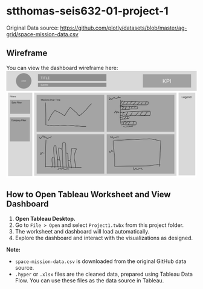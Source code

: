 # stthomas-seis632-01-project-1

Original Data source: https://github.com/plotly/datasets/blob/master/ag-grid/space-mission-data.csv

## Wireframe

You can view the dashboard wireframe here:
![Dashboard Wireframe](SEIS%20632%20Project%201%20(Wireframe).png)

## How to Open Tableau Worksheet and View Dashboard

1. **Open Tableau Desktop.**
2. Go to `File > Open` and select `Project1.twbx` from this project folder.
3. The worksheet and dashboard will load automatically.
4. Explore the dashboard and interact with the visualizations as designed.

**Note:**
- `space-mission-data.csv` is downloaded from the original GitHub data source.
- `.hyper` or `.xlsx` files are the cleaned data, prepared using Tableau Data Flow.
You can use these files as the data source in Tableau.